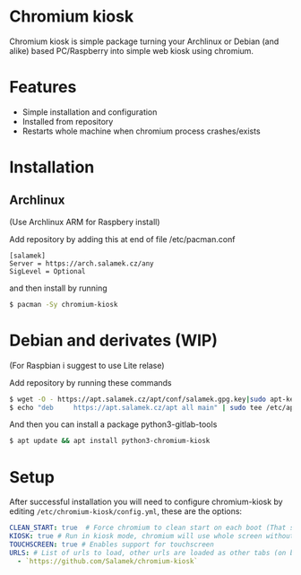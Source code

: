 # Chromium kiosk

Chromium kiosk is simple package turning your Archlinux or Debian (and alike) based PC/Raspberry into simple web kiosk using chromium.

# Features

* Simple installation and configuration
* Installed from repository
* Restarts whole machine when chromium process crashes/exists

# Installation

## Archlinux
(Use Archlinux ARM for Raspbery install)

Add repository by adding this at end of file /etc/pacman.conf

```
[salamek]
Server = https://arch.salamek.cz/any
SigLevel = Optional
```

and then install by running

```bash
$ pacman -Sy chromium-kiosk
```

# Debian and derivates (WIP)
(For Raspbian i suggest to use Lite relase)

Add repository by running these commands

```bash
$ wget -O - https://apt.salamek.cz/apt/conf/salamek.gpg.key|sudo apt-key add -
$ echo "deb     https://apt.salamek.cz/apt all main" | sudo tee /etc/apt/sources.list.d/salamek.cz.list
```

And then you can install a package python3-gitlab-tools

```bash
$ apt update && apt install python3-chromium-kiosk
```

# Setup

After successful installation you will need to configure chromium-kiosk by editing `/etc/chromium-kiosk/config.yml`, these are the options:

```yml
CLEAN_START: true  # Force chromium to clean start on each boot (That simply means do not show "Restore pages" dialog, you want this to be true in 99% of use cases)
KIOSK: true # Run in kiosk mode, chromium will use whole screen without any way for user to close it, setting this to false is useful for web application debug (you can access chromium Inspect tool and so on) and initial chromium configuration
TOUCHSCREEN: true # Enables support for touchscreen
URLS: # List of urls to load, other urls are loaded as other tabs (on background in this case)
  - `https://github.com/Salamek/chromium-kiosk`
```
